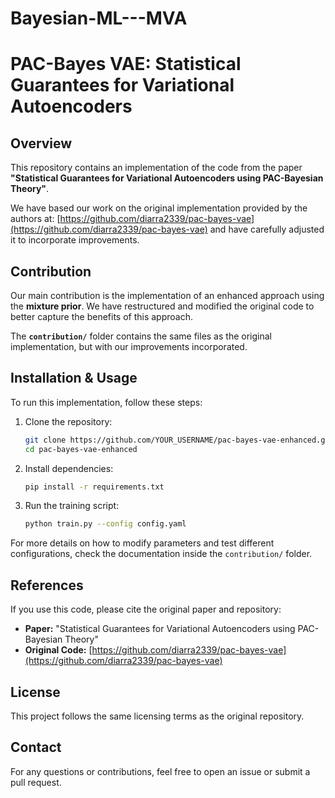 # Bayesian-ML---MVA

# PAC-Bayes VAE: Statistical Guarantees for Variational Autoencoders

## Overview
This repository contains an implementation of the code from the paper **"Statistical Guarantees for Variational Autoencoders using PAC-Bayesian Theory"**.

We have based our work on the original implementation provided by the authors at: [https://github.com/diarra2339/pac-bayes-vae](https://github.com/diarra2339/pac-bayes-vae) and have carefully adjusted it to incorporate improvements.

## Contribution
Our main contribution is the implementation of an enhanced approach using the **mixture prior**. We have restructured and modified the original code to better capture the benefits of this approach.

The **`contribution/`** folder contains the same files as the original implementation, but with our improvements incorporated.

## Installation & Usage
To run this implementation, follow these steps:

1. Clone the repository:
   ```bash
   git clone https://github.com/YOUR_USERNAME/pac-bayes-vae-enhanced.git
   cd pac-bayes-vae-enhanced
   ```
2. Install dependencies:
   ```bash
   pip install -r requirements.txt
   ```
3. Run the training script:
   ```bash
   python train.py --config config.yaml
   ```
   
For more details on how to modify parameters and test different configurations, check the documentation inside the `contribution/` folder.

## References
If you use this code, please cite the original paper and repository:

- **Paper:** "Statistical Guarantees for Variational Autoencoders using PAC-Bayesian Theory"
- **Original Code:** [https://github.com/diarra2339/pac-bayes-vae](https://github.com/diarra2339/pac-bayes-vae)

## License
This project follows the same licensing terms as the original repository.

## Contact
For any questions or contributions, feel free to open an issue or submit a pull request.
